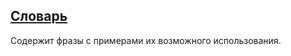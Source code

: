 ## [Словарь](https://lojban.pw/en/texts/dictionary-with-examples/)

Содержит фразы с примерами их возможного использования.